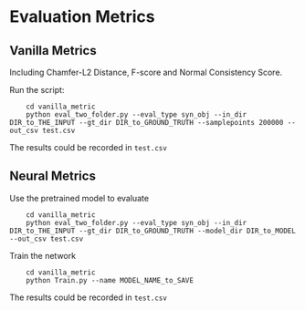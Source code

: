 # Evaluation Metrics

## Vanilla Metrics

Including Chamfer-L2 Distance, F-score and Normal Consistency Score.

Run the script:
```
    cd vanilla_metric
    python eval_two_folder.py --eval_type syn_obj --in_dir DIR_to_THE_INPUT --gt_dir DIR_to_GROUND_TRUTH --samplepoints 200000 --out_csv test.csv
```

The results could be recorded in `test.csv`



## Neural Metrics

Use the pretrained model to evaluate
```
    cd vanilla_metric
    python eval_two_folder.py --eval_type syn_obj --in_dir DIR_to_THE_INPUT --gt_dir DIR_to_GROUND_TRUTH --model_dir DIR_to_MODEL --out_csv test.csv
```

Train the network

```
    cd vanilla_metric
    python Train.py --name MODEL_NAME_to_SAVE
```

The results could be recorded in `test.csv`
